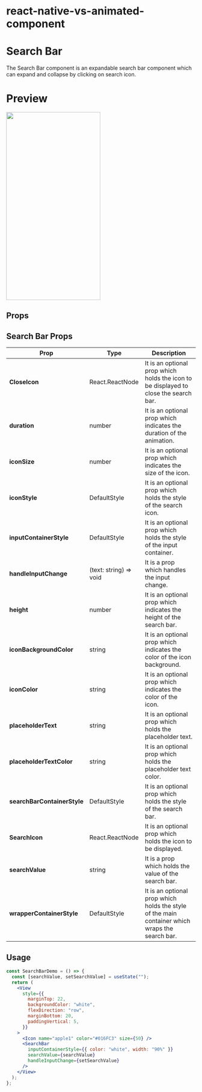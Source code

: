 # react-native-vs-animated-component

# Search Bar

The Search Bar component is an expandable search bar component which can expand and collapse by clicking on search icon.

# Preview

<img src="https://github.com/user-attachments/assets/4130df80-e647-485b-acb5-2de9abd945e2" width="250" height="500"/>

## Props

## Search Bar Props

| Prop                        | Type                   | Description                                                                                    |
| --------------------------- | ---------------------- | ---------------------------------------------------------------------------------------------- |
| **CloseIcon**               | React.ReactNode        | It is an optional prop which holds the icon to be displayed to close the search bar.           |
| **duration**                | number                 | It is an optional prop which indicates the duration of the animation.                          |
| **iconSize**                | number                 | It is an optional prop which indicates the size of the icon.                                   |
| **iconStyle**               | DefaultStyle           | It is an optional prop which holds the style of the search icon.                               |
| **inputContainerStyle**     | DefaultStyle           | It is an optional prop which holds the style of the input container.                           |
| **handleInputChange**       | (text: string) => void | It is a prop which handles the input change.                                                   |
| **height**                  | number                 | It is an optional prop which indicates the height of the search bar.                           |
| **iconBackgroundColor**     | string                 | It is an optional prop which indicates the color of the icon background.                       |
| **iconColor**               | string                 | It is an optional prop which indicates the color of the icon.                                  |
| **placeholderText**         | string                 | It is an optional prop which holds the placeholder text.                                       |
| **placeholderTextColor**    | string                 | It is an optional prop which holds the placeholder text color.                                 |
| **searchBarContainerStyle** | DefaultStyle           | It is an optional prop which holds the style of the search bar.                                |
| **SearchIcon**              | React.ReactNode        | It is an optional prop which holds the icon to be displayed.                                   |
| **searchValue**             | string                 | It is a prop which holds the value of the search bar.                                          |
| **wrapperContainerStyle**   | DefaultStyle           | It is an optional prop which holds the style of the main container which wraps the search bar. |

## Usage

```jsx
const SearchBarDemo = () => {
  const [searchValue, setSearchValue] = useState("");
  return (
    <View
      style={{
        marginTop: 22,
        backgroundColor: "white",
        flexDirection: "row",
        marginBottom: 20,
        paddingVertical: 5,
      }}
    >
      <Icon name="apple1" color="#016FC3" size={50} />
      <SearchBar
        inputContainerStyle={{ color: "white", width: "90%" }}
        searchValue={searchValue}
        handleInputChange={setSearchValue}
      />
    </View>
  );
};
```
